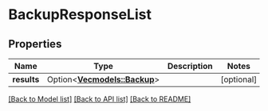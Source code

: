 # BackupResponseList

## Properties

Name | Type | Description | Notes
------------ | ------------- | ------------- | -------------
**results** | Option<[**Vec<models::Backup>**](Backup.md)> |  | [optional]

[[Back to Model list]](../README.md#documentation-for-models) [[Back to API list]](../README.md#documentation-for-api-endpoints) [[Back to README]](../README.md)


